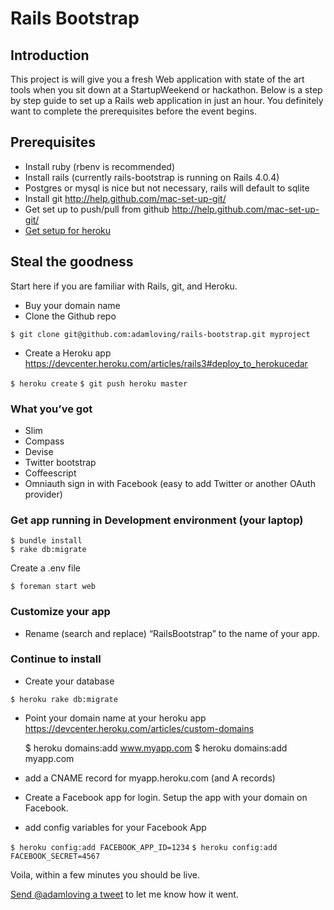Rails Bootstrap
===============

Introduction
------------
This project is will give you a fresh Web application with state of the art tools when you sit down at a StartupWeekend or hackathon. Below is a step by step guide to set up a Rails web application in just an hour. You definitely want to complete the prerequisites before the event begins.

Prerequisites
-------------
* Install ruby (rbenv is recommended)
* Install rails (currently rails-bootstrap is running on Rails 4.0.4)
* Postgres or mysql is nice but not necessary, rails will default to sqlite
* Install git http://help.github.com/mac-set-up-git/
* Get set up to push/pull from github http://help.github.com/mac-set-up-git/
* [Get setup for heroku](https://devcenter.heroku.com/articles/getting-started-with-rails4)

Steal the goodness
------------------
Start here if you are familiar with Rails, git, and Heroku.

* Buy your domain name
* Clone the Github repo

`$ git clone git@github.com:adamloving/rails-bootstrap.git myproject`

* Create a Heroku app https://devcenter.heroku.com/articles/rails3#deploy_to_herokucedar

`$ heroku create`
`$ git push heroku master`

### What you’ve got
* Slim
* Compass
* Devise
* Twitter bootstrap
* Coffeescript
* Omniauth sign in with Facebook (easy to add Twitter or another OAuth provider)

### Get app running in Development environment (your laptop)

    $ bundle install
    $ rake db:migrate

Create a .env file 


    $ foreman start web


### Customize your app
* Rename (search and replace) “RailsBootstrap” to the name of your app.

### Continue to install
* Create your database

`$ heroku rake db:migrate`

* Point your domain name at your heroku app https://devcenter.heroku.com/articles/custom-domains

    $ heroku domains:add www.myapp.com
    $ heroku domains:add myapp.com

* add a CNAME record for myapp.heroku.com (and A records)
* Create a Facebook app for login. Setup the app with your domain on Facebook.
* add config variables for your Facebook App

`$ heroku config:add FACEBOOK_APP_ID=1234`
`$ heroku config:add FACEBOOK_SECRET=4567`

Voila, within a few minutes you should be live.

[Send @adamloving a tweet](http://twitter.com/adamloving) to let me know how it went.

